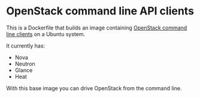 # OpenStack command line API clients

This is a Dockerfile that builds an image containing [OpenStack command line clients](http://docs.openstack.org/user-guide/content/install_clients.html)
on a Ubuntu system.

It currently has:

- Nova
- Neutron
- Glance
- Heat

With this base image you can drive OpenStack from the command line.
